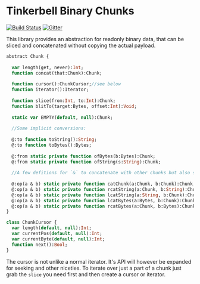 # Tinkerbell Binary Chunks

[![Build Status](https://travis-ci.org/haxetink/tink_chunk.svg?branch=master)](https://travis-ci.org/haxetink/tink_chunk)
[![Gitter](https://img.shields.io/gitter/room/nwjs/nw.js.svg?maxAge=2592000)](https://gitter.im/haxetink/public)

This library provides an abstraction for readonly binary data, that can be sliced and concatenated without copying the actual payload.

```haxe
abstract Chunk {
  
  var length(get, never):Int;    
  function concat(that:Chunk):Chunk;
    
  function cursor():ChunkCursor;//see below
  function iterator():Iterator;
      
  function slice(from:Int, to:Int):Chunk;    
  function blitTo(target:Bytes, offset:Int):Void;
  
  static var EMPTY(default, null):Chunk;  
  
  //Some implicit conversions:
  
  @:to function toString():String;
  @:to function toBytes():Bytes;
    
  @:from static private function ofBytes(b:Bytes):Chunk;
  @:from static private function ofString(s:String):Chunk;
    
  //A few defitions for `&` to concatenate with other chunks but also strings and bytes
  
  @:op(a & b) static private function catChunk(a:Chunk, b:Chunk):Chunk;    
  @:op(a & b) static private function rcatString(a:Chunk, b:String):Chunk;
  @:op(a & b) static private function lcatString(a:String, b:Chunk):Chunk;
  @:op(a & b) static private function lcatBytes(a:Bytes, b:Chunk):Chunk;
  @:op(a & b) static private function rcatBytes(a:Chunk, b:Bytes):Chunk; 
}

class ChunkCursor {
  var length(default, null):Int;
  var currentPos(default, null):Int;
  var currentByte(default, null):Int;
  function next():Bool;
}
```

The cursor is not unlike a normal iterator. It's API will however be expanded for seeking and other niceties. To iterate over just a part of a chunk just grab the `slice` you need first and then create a cursor or iterator.
